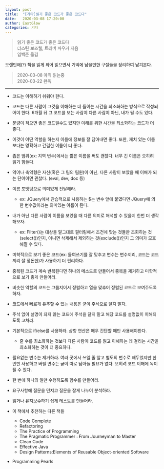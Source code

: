 ```yaml
---
layout: post
title:  "[기타]읽기 좋은 코드가 좋은 코드다"
date:   2020-03-08 17:20:00
author: EastGlow
categories: 기타
---
```


> 읽기 좋은 코드가 좋은 코드다  
> 더스틴 보즈웰, 트레버 파우커 지음  
> 임백준 옮김  

오랜만에(?) 책을 읽게 되어 읽으면서 기억에 남을만한 구절들을 정리하여 남겨본다.

> 2020-03-08 아직 읽는중   
> 2020-03-22 완독

***

- 코드는 이해하기 쉬워야 한다.

- 코드는 다른 사람이 그것을 이해하는 데 들이는 시간을 최소화하는 방식으로 작성되어야 한다. 6개월 뒤 그 코드를 보는 사람이 다른 사람이 아닌, 내가 될 수도 있다.

- 분량이 적으면 좋은 코드일수도 있지만 이해를 위한 시간을 최소화하는 코드가 더 좋다.

- 이것이 어떤 역할을 하는지 이름에 정보를 잘 담아내면 좋다. 또한, 재치 있는 이름보다는 명확하고 간결한 이름이 더 좋다.

- 좁은 범위(ex: 지역 변수)에서는 짧은 이름을 써도 괜찮다. 너무 긴 이름은 오히려 읽기 힘들다.

- 약어나 축약형은 자신(혹은 그 팀의 팀원)이 아닌, 다른 사람이 보았을 때 이해가 되는 단어이면 괜찮다. (eval, dev, doc 등)

- 이름 포맷팅으로 의미있게 전달해라.
	- ex: JQuery에서 관습적으로 사용하는 $는 변수 앞에 붙였다면 JQuery에 의한 변수값이라는 의미있는 이름이 된다.

- 내가 아닌 다른 사람이 이름을 보았을 때 다른 의미로 해석할 수 있을지 한번 더 생각해보자.
	- ex: Filter()는 대상을 말그대로 필터링해서 조건에 맞는 것들만 조회하는 것(select())인지, 아니면 삭제해서 제외하는 것(exclude())인지 그 의미가 모호해질 수 있다.

- 미학적으로 보기 좋은 코드(ex: 들여쓰기를 잘 맞추고 변수는 변수끼리, 코드는 코드끼리 잘 정돈한)가 사용하기 더 편리하다.

- 중복된 코드가 계속 반복된다면 하나의 메소드로 만들어서 중복을 제거하고 미학적으로 보기 좋게 만들어라.

- 비슷한 역할의 코드는 그룹지어서 정렬하고 열을 맞추어 정렬된 코드로 보여주도록 하자.

- 코드에서 빠르게 유추할 수 있는 내용은 굳이 주석으로 달지 말자.

- 주석 없이 설명이 되지 않는 코드에 주석을 달지 말고 해당 코드를 설명없이 이해되도록 고쳐라.

- 기본적으로 if/else를 사용하라. 삼항 연산은 매우 간단할 때만 사용해야한다.
	- 줄 수를 최소화하는 것보다 다른 사람이 코드를 읽고 이해하는 데 걸리는 시간을 최소화하는 것이 더 중요하다.

- 필요없는 변수는 제거하라. 여러 곳에서 쓰일 줄 알고 별도의 변수로 빼두었지만 한번만 사용하고 버릴 변수는 굳이 따로 담아둘 필요가 없다. 오히려 코드 이해에 독이 될 수 있다.

- 한 번에 하나의 일만 수행하도록 함수를 만들어라.

- 요구사항에 질문을 던지고 질문을 잘게 나누어 분석하라.

- 읽거나 유지보수하기 쉽게 테스트를 만들어라.

- 이 책에서 추천하는 다른 책들
  - Code Complete
  - Refactoring
  - The Practice of Programming
  - The Pragmatic Programmer : From Journeyman to Master
  - Clean Code
  - Effective Java
  - Design Patterns:Elements of Reusable Object-oriented Software
- Programming Pearls
